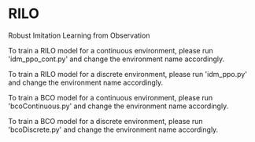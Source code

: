 # RILO
Robust Imitation Learning from Observation


To train a RILO model for a continuous environment, please run 'idm_ppo_cont.py' and change the environment name accordingly.

To train a RILO model for a discrete environment, please run 'idm_ppo.py' and change the environment name accordingly.

To train a BCO model for a continuous environment, please run 'bcoContinuous.py' and change the environment name accordingly.

To train a BCO model for a discrete environment, please run 'bcoDiscrete.py' and change the environment name accordingly.
